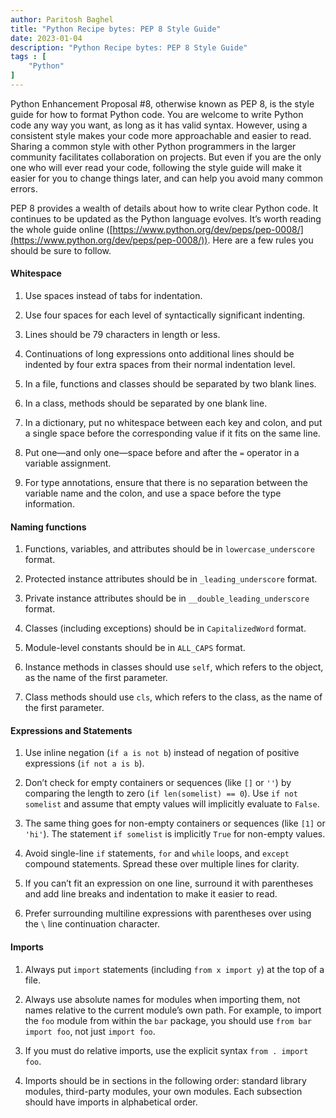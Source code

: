 ```yaml
---
author: Paritosh Baghel
title: "Python Recipe bytes: PEP 8 Style Guide"
date: 2023-01-04
description: "Python Recipe bytes: PEP 8 Style Guide" 
tags : [
    "Python"
]
---
```


Python Enhancement Proposal #8, otherwise known as PEP 8, is the style guide for how to format Python code. You are welcome to write Python code any way you want, as long as it has valid syntax. However, using a consistent style makes your code more approachable and easier to read. Sharing a common style with other Python programmers in the larger community facilitates collaboration on projects. But even if you are the only one who will ever read your code, following the style guide will make it easier for you to change things later, and can help you avoid many common errors.

PEP 8 provides a wealth of details about how to write clear Python code. It continues to be updated as the Python language evolves. It’s worth reading the whole guide online ([https://www.python.org/dev/peps/pep-0008/](https://www.python.org/dev/peps/pep-0008/)). Here are a few rules you should be sure to follow.

#### Whitespace

1. Use spaces instead of tabs for indentation.
    
2. Use four spaces for each level of syntactically significant indenting.
    
3. Lines should be 79 characters in length or less.
    
4. Continuations of long expressions onto additional lines should be indented by four extra spaces from their normal indentation level.
    
5. In a file, functions and classes should be separated by two blank lines.
    
6. In a class, methods should be separated by one blank line.
    
7. In a dictionary, put no whitespace between each key and colon, and put a single space before the corresponding value if it fits on the same line.
    
8. Put one—and only one—space before and after the `=` operator in a variable assignment.
    
9. For type annotations, ensure that there is no separation between the variable name and the colon, and use a space before the type information.
    

#### Naming functions

1. Functions, variables, and attributes should be in `lowercase_underscore` format.
    
2. Protected instance attributes should be in `_leading_underscore` format.
    
3. Private instance attributes should be in `__double_leading_underscore` format.
    
4. Classes (including exceptions) should be in `CapitalizedWord` format.
    
5. Module-level constants should be in `ALL_CAPS` format.
    
6. Instance methods in classes should use `self`, which refers to the object, as the name of the first parameter.
    
7. Class methods should use `cls`, which refers to the class, as the name of the first parameter.
    

#### Expressions and Statements

1. Use inline negation (`if a is not b`) instead of negation of positive expressions (`if not a is b`).
    
2. Don’t check for empty containers or sequences (like `[]` or `''`) by comparing the length to zero (`if len(somelist) == 0`). Use `if not somelist` and assume that empty values will implicitly evaluate to `False`.
    
3. The same thing goes for non-empty containers or sequences (like `[1]` or `'hi'`). The statement `if somelist` is implicitly `True` for non-empty values.
    
4. Avoid single-line `if` statements, `for` and `while` loops, and `except` compound statements. Spread these over multiple lines for clarity.
    
5. If you can’t fit an expression on one line, surround it with parentheses and add line breaks and indentation to make it easier to read.
    
6. Prefer surrounding multiline expressions with parentheses over using the `\` line continuation character.
    

#### Imports

1. Always put `import` statements (including `from x import y`) at the top of a file.
    
2. Always use absolute names for modules when importing them, not names relative to the current module’s own path. For example, to import the `foo` module from within the `bar` package, you should use `from bar import foo`, not just `import foo`.
    
3. If you must do relative imports, use the explicit syntax `from . import foo`.
    
4. Imports should be in sections in the following order: standard library modules, third-party modules, your own modules. Each subsection should have imports in alphabetical order.